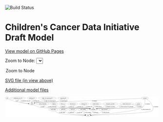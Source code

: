 <link rel='stylesheet' href="assets/style.css">
<link rel='stylesheet' href="https://unpkg.com/leaflet@1.5.1/dist/leaflet.css" integrity="sha512-xwE/Az9zrjBIphAcBb3F6JVqxf46+CDLwfLMHloNu6KEQCAWi6HcDUbeOfBIptF7tcCzusKFjFw2yuvEpDL9wQ==" crossorigin="">
<script type="text/javascript" src="https://code.jquery.com/jquery-3.2.1.min.js"></script>
<script type="text/javascript"  src="https://unpkg.com/leaflet@1.5.1/dist/leaflet.js"></script>
<script type="text/javascript" src="assets/actions.js"></script>

![Build Status](https://github.com/CBIIT/ccdi-model/actions/workflows/model-test-and-deploy.yml/badge.svg)

# Children's Cancer Data Initiative Draft Model

[View model on GitHub Pages](https://cbiit.github.io/ccdi-model/)



Zoom to Node: <select id="node_select">
  <option value="">Zoom to Node</option>
</select>
<div id="model"></div>

<p>
<a href="./model-desc/ccdi-model.svg">SVG file (in view above)</a>
<p>
<a href="./model-desc">Additional model files</a>
<div id='graph' style='display:off;'>
<svg width="2319pt" height="305pt"
 viewBox="0.00 0.00 2318.95 305.00" xmlns="http://www.w3.org/2000/svg" xmlns:xlink="http://www.w3.org/1999/xlink">
<g id="graph0" class="graph" transform="scale(1 1) rotate(0) translate(4 301)">
<title>Perl</title>
<polygon fill="#ffffff" stroke="transparent" points="-4,4 -4,-301 2314.9475,-301 2314.9475,4 -4,4"/>
<!-- family_relationship -->
<g id="node1" class="node">
<title>family_relationship</title>
<ellipse fill="none" stroke="#000000" cx="561.9475" cy="-192" rx="100.1823" ry="18"/>
<text text-anchor="middle" x="561.9475" y="-188.3" font-family="Times,serif" font-size="14.00" fill="#000000">family_relationship</text>
</g>
<!-- participant -->
<g id="node16" class="node">
<title>participant</title>
<ellipse fill="none" stroke="#000000" cx="1327.9475" cy="-105" rx="62.2891" ry="18"/>
<text text-anchor="middle" x="1327.9475" y="-101.3" font-family="Times,serif" font-size="14.00" fill="#000000">participant</text>
</g>
<!-- family_relationship&#45;&gt;participant -->
<g id="edge23" class="edge">
<title>family_relationship&#45;&gt;participant</title>
<path fill="none" stroke="#000000" d="M578.2109,-174.0305C590.1268,-162.2372 607.4011,-147.7846 625.9475,-141 691.7137,-116.9414 1186.5729,-132.5481 1255.9475,-123 1261.6715,-122.2122 1267.5995,-121.1481 1273.4843,-119.9286"/>
<polygon fill="#000000" stroke="#000000" points="1274.2987,-123.3331 1283.3037,-117.751 1272.7831,-116.4991 1274.2987,-123.3331"/>
<text text-anchor="middle" x="705.4475" y="-144.8" font-family="Times,serif" font-size="14.00" fill="#000000">of_family_relationship</text>
</g>
<!-- study_admin -->
<g id="node2" class="node">
<title>study_admin</title>
<ellipse fill="none" stroke="#000000" cx="722.9475" cy="-105" rx="70.3881" ry="18"/>
<text text-anchor="middle" x="722.9475" y="-101.3" font-family="Times,serif" font-size="14.00" fill="#000000">study_admin</text>
</g>
<!-- study -->
<g id="node23" class="node">
<title>study</title>
<ellipse fill="none" stroke="#000000" cx="1245.9475" cy="-18" rx="36.2938" ry="18"/>
<text text-anchor="middle" x="1245.9475" y="-14.3" font-family="Times,serif" font-size="14.00" fill="#000000">study</text>
</g>
<!-- study_admin&#45;&gt;study -->
<g id="edge6" class="edge">
<title>study_admin&#45;&gt;study</title>
<path fill="none" stroke="#000000" d="M742.3822,-87.5869C756.6742,-75.8902 777.1553,-61.3241 797.9475,-54 870.9827,-28.2731 1100.0564,-20.7991 1199.3157,-18.7392"/>
<polygon fill="#000000" stroke="#000000" points="1199.4248,-22.2379 1209.3534,-18.5403 1199.286,-15.2392 1199.4248,-22.2379"/>
<text text-anchor="middle" x="854.4475" y="-57.8" font-family="Times,serif" font-size="14.00" fill="#000000">of_study_admin</text>
</g>
<!-- follow_up -->
<g id="node3" class="node">
<title>follow_up</title>
<ellipse fill="none" stroke="#000000" cx="862.9475" cy="-192" rx="55.4913" ry="18"/>
<text text-anchor="middle" x="862.9475" y="-188.3" font-family="Times,serif" font-size="14.00" fill="#000000">follow_up</text>
</g>
<!-- follow_up&#45;&gt;participant -->
<g id="edge21" class="edge">
<title>follow_up&#45;&gt;participant</title>
<path fill="none" stroke="#000000" d="M883.9831,-175.2023C900.1736,-163.3178 923.6542,-148.2545 946.9475,-141 1012.6193,-120.547 1187.9532,-133.3864 1255.9475,-123 1261.4403,-122.1609 1267.1257,-121.0938 1272.783,-119.8992"/>
<polygon fill="#000000" stroke="#000000" points="1273.8962,-123.2365 1282.8879,-117.633 1272.3643,-116.4062 1273.8962,-123.2365"/>
<text text-anchor="middle" x="991.9475" y="-144.8" font-family="Times,serif" font-size="14.00" fill="#000000">of_follow_up</text>
</g>
<!-- publication -->
<g id="node4" class="node">
<title>publication</title>
<ellipse fill="none" stroke="#000000" cx="873.9475" cy="-105" rx="63.0888" ry="18"/>
<text text-anchor="middle" x="873.9475" y="-101.3" font-family="Times,serif" font-size="14.00" fill="#000000">publication</text>
</g>
<!-- publication&#45;&gt;study -->
<g id="edge9" class="edge">
<title>publication&#45;&gt;study</title>
<path fill="none" stroke="#000000" d="M891.6421,-87.5549C904.493,-76.0021 922.9038,-61.6215 941.9475,-54 987.5655,-35.7433 1125.8824,-25.0785 1199.1881,-20.5631"/>
<polygon fill="#000000" stroke="#000000" points="1199.7417,-24.0362 1209.5132,-19.9414 1199.3209,-17.0489 1199.7417,-24.0362"/>
<text text-anchor="middle" x="992.9475" y="-57.8" font-family="Times,serif" font-size="14.00" fill="#000000">of_publication</text>
</g>
<!-- sequencing_file -->
<g id="node5" class="node">
<title>sequencing_file</title>
<ellipse fill="none" stroke="#000000" cx="871.9475" cy="-279" rx="83.3857" ry="18"/>
<text text-anchor="middle" x="871.9475" y="-275.3" font-family="Times,serif" font-size="14.00" fill="#000000">sequencing_file</text>
</g>
<!-- sample -->
<g id="node17" class="node">
<title>sample</title>
<ellipse fill="none" stroke="#000000" cx="399.9475" cy="-192" rx="44.393" ry="18"/>
<text text-anchor="middle" x="399.9475" y="-188.3" font-family="Times,serif" font-size="14.00" fill="#000000">sample</text>
</g>
<!-- sequencing_file&#45;&gt;sample -->
<g id="edge15" class="edge">
<title>sequencing_file&#45;&gt;sample</title>
<path fill="none" stroke="#000000" d="M848.7813,-261.6807C831.5808,-249.8666 807.0274,-235.1182 782.9475,-228 642.0884,-186.3608 597.1626,-237.8769 452.9475,-210 449.2981,-209.2946 445.556,-208.3981 441.8305,-207.3834"/>
<polygon fill="#000000" stroke="#000000" points="442.6657,-203.9801 432.0822,-204.4715 440.6621,-210.6873 442.6657,-203.9801"/>
<text text-anchor="middle" x="882.4475" y="-231.8" font-family="Times,serif" font-size="14.00" fill="#000000">of_sequencing_file</text>
</g>
<!-- pdx -->
<g id="node6" class="node">
<title>pdx</title>
<ellipse fill="none" stroke="#000000" cx="27.9475" cy="-279" rx="27.8951" ry="18"/>
<text text-anchor="middle" x="27.9475" y="-275.3" font-family="Times,serif" font-size="14.00" fill="#000000">pdx</text>
</g>
<!-- pdx&#45;&gt;sample -->
<g id="edge20" class="edge">
<title>pdx&#45;&gt;sample</title>
<path fill="none" stroke="#000000" d="M49.7824,-267.6773C73.7049,-255.8 113.5318,-237.5576 149.9475,-228 216.4119,-210.5558 295.1816,-200.9786 346.2878,-196.1735"/>
<polygon fill="#000000" stroke="#000000" points="346.8027,-199.6411 356.4435,-195.2473 346.1669,-192.67 346.8027,-199.6411"/>
<text text-anchor="middle" x="173.9475" y="-231.8" font-family="Times,serif" font-size="14.00" fill="#000000">of_pdx</text>
</g>
<!-- methylation_array_file -->
<g id="node7" class="node">
<title>methylation_array_file</title>
<ellipse fill="none" stroke="#000000" cx="189.9475" cy="-279" rx="115.8798" ry="18"/>
<text text-anchor="middle" x="189.9475" y="-275.3" font-family="Times,serif" font-size="14.00" fill="#000000">methylation_array_file</text>
</g>
<!-- methylation_array_file&#45;&gt;sample -->
<g id="edge11" class="edge">
<title>methylation_array_file&#45;&gt;sample</title>
<path fill="none" stroke="#000000" d="M193.6814,-260.7891C196.912,-249.6637 202.735,-236.0686 212.9475,-228 233.249,-211.9604 298.6263,-202.077 346.373,-196.8177"/>
<polygon fill="#000000" stroke="#000000" points="346.9994,-200.2709 356.5737,-195.734 346.2599,-193.3101 346.9994,-200.2709"/>
<text text-anchor="middle" x="304.4475" y="-231.8" font-family="Times,serif" font-size="14.00" fill="#000000">of_methylation_array_file</text>
</g>
<!-- molecular_test -->
<g id="node8" class="node">
<title>molecular_test</title>
<ellipse fill="none" stroke="#000000" cx="1015.9475" cy="-192" rx="79.8859" ry="18"/>
<text text-anchor="middle" x="1015.9475" y="-188.3" font-family="Times,serif" font-size="14.00" fill="#000000">molecular_test</text>
</g>
<!-- molecular_test&#45;&gt;participant -->
<g id="edge5" class="edge">
<title>molecular_test&#45;&gt;participant</title>
<path fill="none" stroke="#000000" d="M1026.7285,-173.9336C1034.6505,-162.4163 1046.524,-148.3254 1060.9475,-141 1099.7477,-121.2941 1213.0464,-130.2986 1255.9475,-123 1261.346,-122.0816 1266.9363,-120.972 1272.5062,-119.7601"/>
<polygon fill="#000000" stroke="#000000" points="1273.4934,-123.1248 1282.4637,-117.4872 1271.9356,-116.3004 1273.4934,-123.1248"/>
<text text-anchor="middle" x="1124.9475" y="-144.8" font-family="Times,serif" font-size="14.00" fill="#000000">of_molecular_test</text>
</g>
<!-- pathology_file -->
<g id="node9" class="node">
<title>pathology_file</title>
<ellipse fill="none" stroke="#000000" cx="399.9475" cy="-279" rx="76.0865" ry="18"/>
<text text-anchor="middle" x="399.9475" y="-275.3" font-family="Times,serif" font-size="14.00" fill="#000000">pathology_file</text>
</g>
<!-- pathology_file&#45;&gt;sample -->
<g id="edge19" class="edge">
<title>pathology_file&#45;&gt;sample</title>
<path fill="none" stroke="#000000" d="M399.9475,-260.9735C399.9475,-249.1918 399.9475,-233.5607 399.9475,-220.1581"/>
<polygon fill="#000000" stroke="#000000" points="403.4476,-220.0033 399.9475,-210.0034 396.4476,-220.0034 403.4476,-220.0033"/>
<text text-anchor="middle" x="460.9475" y="-231.8" font-family="Times,serif" font-size="14.00" fill="#000000">of_pathology_file</text>
</g>
<!-- study_arm -->
<g id="node10" class="node">
<title>study_arm</title>
<ellipse fill="none" stroke="#000000" cx="1014.9475" cy="-105" rx="59.5901" ry="18"/>
<text text-anchor="middle" x="1014.9475" y="-101.3" font-family="Times,serif" font-size="14.00" fill="#000000">study_arm</text>
</g>
<!-- study_arm&#45;&gt;study -->
<g id="edge1" class="edge">
<title>study_arm&#45;&gt;study</title>
<path fill="none" stroke="#000000" d="M1029.1589,-87.213C1039.1143,-75.9675 1053.3817,-62.0789 1068.9475,-54 1091.4122,-42.3405 1155.9242,-31.071 1200.5236,-24.3357"/>
<polygon fill="#000000" stroke="#000000" points="1201.1766,-27.7772 1210.554,-22.8462 1200.1484,-20.8531 1201.1766,-27.7772"/>
<text text-anchor="middle" x="1117.4475" y="-57.8" font-family="Times,serif" font-size="14.00" fill="#000000">of_study_arm</text>
</g>
<!-- therapeutic_procedure -->
<g id="node11" class="node">
<title>therapeutic_procedure</title>
<ellipse fill="none" stroke="#000000" cx="1584.9475" cy="-192" rx="117.7793" ry="18"/>
<text text-anchor="middle" x="1584.9475" y="-188.3" font-family="Times,serif" font-size="14.00" fill="#000000">therapeutic_procedure</text>
</g>
<!-- therapeutic_procedure&#45;&gt;participant -->
<g id="edge24" class="edge">
<title>therapeutic_procedure&#45;&gt;participant</title>
<path fill="none" stroke="#000000" d="M1534.4474,-175.6689C1519.2036,-170.1018 1502.6261,-163.3943 1487.9475,-156 1477.0483,-150.5096 1476.1036,-145.9477 1464.9475,-141 1461.0304,-139.2628 1420.7599,-128.7438 1384.8869,-119.5215"/>
<polygon fill="#000000" stroke="#000000" points="1385.4755,-116.0593 1374.9193,-116.9632 1383.7352,-122.8395 1385.4755,-116.0593"/>
<text text-anchor="middle" x="1580.9475" y="-144.8" font-family="Times,serif" font-size="14.00" fill="#000000">of_therapeutic_procedure</text>
</g>
<!-- medical_history -->
<g id="node12" class="node">
<title>medical_history</title>
<ellipse fill="none" stroke="#000000" cx="1363.9475" cy="-192" rx="85.2851" ry="18"/>
<text text-anchor="middle" x="1363.9475" y="-188.3" font-family="Times,serif" font-size="14.00" fill="#000000">medical_history</text>
</g>
<!-- medical_history&#45;&gt;participant -->
<g id="edge18" class="edge">
<title>medical_history&#45;&gt;participant</title>
<path fill="none" stroke="#000000" d="M1341.5995,-174.2351C1336.5062,-168.9558 1331.7683,-162.7571 1328.9475,-156 1325.9922,-148.9207 1324.9225,-140.7928 1324.8006,-133.1366"/>
<polygon fill="#000000" stroke="#000000" points="1328.2989,-133.2425 1325.1338,-123.1315 1321.3028,-133.0094 1328.2989,-133.2425"/>
<text text-anchor="middle" x="1396.9475" y="-144.8" font-family="Times,serif" font-size="14.00" fill="#000000">of_medical_history</text>
</g>
<!-- single_cell_sequencing_file -->
<g id="node13" class="node">
<title>single_cell_sequencing_file</title>
<ellipse fill="none" stroke="#000000" cx="631.9475" cy="-279" rx="137.5759" ry="18"/>
<text text-anchor="middle" x="631.9475" y="-275.3" font-family="Times,serif" font-size="14.00" fill="#000000">single_cell_sequencing_file</text>
</g>
<!-- single_cell_sequencing_file&#45;&gt;sample -->
<g id="edge12" class="edge">
<title>single_cell_sequencing_file&#45;&gt;sample</title>
<path fill="none" stroke="#000000" d="M599.753,-261.3568C579.1198,-250.5949 551.5074,-237.1883 525.9475,-228 494.5014,-216.6957 485.0197,-219.3816 452.9475,-210 449.7764,-209.0724 446.5128,-208.0737 443.2371,-207.0391"/>
<polygon fill="#000000" stroke="#000000" points="444.0466,-203.6222 433.4545,-203.8631 441.885,-210.2801 444.0466,-203.6222"/>
<text text-anchor="middle" x="670.4475" y="-231.8" font-family="Times,serif" font-size="14.00" fill="#000000">of_single_cell_sequencing_file</text>
</g>
<!-- exposure -->
<g id="node14" class="node">
<title>exposure</title>
<ellipse fill="none" stroke="#000000" cx="2008.9475" cy="-192" rx="53.0913" ry="18"/>
<text text-anchor="middle" x="2008.9475" y="-188.3" font-family="Times,serif" font-size="14.00" fill="#000000">exposure</text>
</g>
<!-- exposure&#45;&gt;participant -->
<g id="edge13" class="edge">
<title>exposure&#45;&gt;participant</title>
<path fill="none" stroke="#000000" d="M1996.309,-174.3559C1986.7256,-162.5504 1972.419,-147.9492 1955.9475,-141 1898.8959,-116.9303 1460.2603,-131.6589 1398.9475,-123 1393.5175,-122.2331 1387.9021,-121.2138 1382.3178,-120.0489"/>
<polygon fill="#000000" stroke="#000000" points="1382.8696,-116.5859 1372.3467,-117.8179 1381.3411,-123.417 1382.8696,-116.5859"/>
<text text-anchor="middle" x="2020.4475" y="-144.8" font-family="Times,serif" font-size="14.00" fill="#000000">of_exposure</text>
</g>
<!-- study_funding -->
<g id="node15" class="node">
<title>study_funding</title>
<ellipse fill="none" stroke="#000000" cx="1169.9475" cy="-105" rx="77.1866" ry="18"/>
<text text-anchor="middle" x="1169.9475" y="-101.3" font-family="Times,serif" font-size="14.00" fill="#000000">study_funding</text>
</g>
<!-- study_funding&#45;&gt;study -->
<g id="edge8" class="edge">
<title>study_funding&#45;&gt;study</title>
<path fill="none" stroke="#000000" d="M1168.5066,-87.0031C1168.5611,-76.505 1170.2617,-63.5019 1176.9475,-54 1183.8632,-44.1713 1194.3028,-36.8266 1204.9826,-31.4264"/>
<polygon fill="#000000" stroke="#000000" points="1206.6933,-34.4934 1214.3473,-27.1676 1203.7954,-28.1214 1206.6933,-34.4934"/>
<text text-anchor="middle" x="1238.9475" y="-57.8" font-family="Times,serif" font-size="14.00" fill="#000000">of_study_funding</text>
</g>
<!-- participant&#45;&gt;study -->
<g id="edge25" class="edge">
<title>participant&#45;&gt;study</title>
<path fill="none" stroke="#000000" d="M1321.1396,-87.0932C1316.5459,-76.6271 1309.7204,-63.626 1300.9475,-54 1294.9803,-47.4525 1287.575,-41.5658 1280.1523,-36.541"/>
<polygon fill="#000000" stroke="#000000" points="1281.8326,-33.4619 1271.5159,-31.0504 1278.0771,-39.3692 1281.8326,-33.4619"/>
<text text-anchor="middle" x="1361.4475" y="-57.8" font-family="Times,serif" font-size="14.00" fill="#000000">of_participant</text>
</g>
<!-- sample&#45;&gt;participant -->
<g id="edge10" class="edge">
<title>sample&#45;&gt;participant</title>
<path fill="none" stroke="#000000" d="M427.0892,-177.4371C451.6111,-165.1179 489.0961,-148.3334 523.9475,-141 683.1765,-107.4952 1094.7074,-144.8648 1255.9475,-123 1261.6731,-122.2236 1267.6021,-121.1669 1273.4875,-119.9518"/>
<polygon fill="#000000" stroke="#000000" points="1274.2998,-123.3569 1283.3076,-117.7792 1272.7876,-116.5221 1274.2998,-123.3569"/>
<text text-anchor="middle" x="560.4475" y="-144.8" font-family="Times,serif" font-size="14.00" fill="#000000">of_sample</text>
</g>
<!-- study_personnel -->
<g id="node18" class="node">
<title>study_personnel</title>
<ellipse fill="none" stroke="#000000" cx="1494.9475" cy="-105" rx="87.1846" ry="18"/>
<text text-anchor="middle" x="1494.9475" y="-101.3" font-family="Times,serif" font-size="14.00" fill="#000000">study_personnel</text>
</g>
<!-- study_personnel&#45;&gt;study -->
<g id="edge7" class="edge">
<title>study_personnel&#45;&gt;study</title>
<path fill="none" stroke="#000000" d="M1472.6766,-87.4647C1457.4871,-76.3256 1436.4742,-62.4608 1415.9475,-54 1375.5838,-37.3626 1326.5303,-28.0312 1291.5099,-23.0623"/>
<polygon fill="#000000" stroke="#000000" points="1291.9506,-19.5901 1281.5712,-21.7155 1291.0106,-26.5267 1291.9506,-19.5901"/>
<text text-anchor="middle" x="1512.4475" y="-57.8" font-family="Times,serif" font-size="14.00" fill="#000000">of_study_personnel</text>
</g>
<!-- clinical_measure_file -->
<g id="node19" class="node">
<title>clinical_measure_file</title>
<ellipse fill="none" stroke="#000000" cx="1828.9475" cy="-192" rx="108.5808" ry="18"/>
<text text-anchor="middle" x="1828.9475" y="-188.3" font-family="Times,serif" font-size="14.00" fill="#000000">clinical_measure_file</text>
</g>
<!-- clinical_measure_file&#45;&gt;participant -->
<g id="edge16" class="edge">
<title>clinical_measure_file&#45;&gt;participant</title>
<path fill="none" stroke="#000000" d="M1761.4007,-177.8968C1740.2772,-172.3529 1717.2081,-165.0983 1696.9475,-156 1685.8145,-151.0005 1685.5257,-144.8579 1673.9475,-141 1557.7446,-102.2811 1519.9282,-142.13 1398.9475,-123 1393.6094,-122.1559 1388.0869,-121.096 1382.5882,-119.9152"/>
<polygon fill="#000000" stroke="#000000" points="1383.2889,-116.4852 1372.7616,-117.6796 1381.736,-123.3108 1383.2889,-116.4852"/>
<text text-anchor="middle" x="1826.4475" y="-144.8" font-family="Times,serif" font-size="14.00" fill="#000000">of_clinical_measure_file_participant</text>
</g>
<!-- clinical_measure_file&#45;&gt;study -->
<g id="edge14" class="edge">
<title>clinical_measure_file&#45;&gt;study</title>
<path fill="none" stroke="#000000" d="M1908.9226,-179.7866C1921.6422,-177.8481 1934.6547,-175.8673 1946.9475,-174 1973.3895,-169.9834 2048.5072,-176.2767 2065.9475,-156 2070.2948,-150.9457 2070.2206,-146.1172 2065.9475,-141 2015.7541,-80.8912 1458.4526,-34.1008 1292.3803,-21.4153"/>
<polygon fill="#000000" stroke="#000000" points="1292.2529,-17.8957 1282.0168,-20.6293 1291.7234,-24.8756 1292.2529,-17.8957"/>
<text text-anchor="middle" x="2119.9475" y="-101.3" font-family="Times,serif" font-size="14.00" fill="#000000">of_clinical_measure_file</text>
</g>
<!-- diagnosis -->
<g id="node20" class="node">
<title>diagnosis</title>
<ellipse fill="none" stroke="#000000" cx="734.9475" cy="-192" rx="54.6905" ry="18"/>
<text text-anchor="middle" x="734.9475" y="-188.3" font-family="Times,serif" font-size="14.00" fill="#000000">diagnosis</text>
</g>
<!-- diagnosis&#45;&gt;participant -->
<g id="edge17" class="edge">
<title>diagnosis&#45;&gt;participant</title>
<path fill="none" stroke="#000000" d="M756.4441,-175.3382C773.2551,-163.3567 797.7588,-148.1086 821.9475,-141 914.5585,-113.7834 1160.4084,-136.7769 1255.9475,-123 1261.6664,-122.1753 1267.5909,-121.0873 1273.4737,-119.8534"/>
<polygon fill="#000000" stroke="#000000" points="1274.2947,-123.2563 1283.2909,-117.6599 1272.7683,-116.4247 1274.2947,-123.2563"/>
<text text-anchor="middle" x="866.4475" y="-144.8" font-family="Times,serif" font-size="14.00" fill="#000000">of_diagnosis</text>
</g>
<!-- synonym -->
<g id="node21" class="node">
<title>synonym</title>
<ellipse fill="none" stroke="#000000" cx="2104.9475" cy="-279" rx="51.9908" ry="18"/>
<text text-anchor="middle" x="2104.9475" y="-275.3" font-family="Times,serif" font-size="14.00" fill="#000000">synonym</text>
</g>
<!-- synonym&#45;&gt;participant -->
<g id="edge3" class="edge">
<title>synonym&#45;&gt;participant</title>
<path fill="none" stroke="#000000" d="M2106.2697,-260.5891C2107.3219,-230.1201 2104.3659,-169.7266 2067.9475,-141 2038.7558,-117.9738 1435.7762,-128.0997 1398.9475,-123 1393.4367,-122.2369 1387.7358,-121.2089 1382.0708,-120.0289"/>
<polygon fill="#000000" stroke="#000000" points="1382.4844,-116.5349 1371.9612,-117.765 1380.9547,-123.3657 1382.4844,-116.5349"/>
<text text-anchor="middle" x="2144.4475" y="-188.3" font-family="Times,serif" font-size="14.00" fill="#000000">of_synonym</text>
</g>
<!-- synonym&#45;&gt;sample -->
<g id="edge4" class="edge">
<title>synonym&#45;&gt;sample</title>
<path fill="none" stroke="#000000" d="M2053.2849,-276.5606C1891.1685,-268.9383 1378.0216,-245.0602 952.9475,-228 841.8539,-223.5413 562.3005,-230.0902 452.9475,-210 449.2917,-209.3284 445.5452,-208.4556 441.8166,-207.4568"/>
<polygon fill="#000000" stroke="#000000" points="442.6458,-204.0522 432.0636,-204.5701 440.6591,-210.7643 442.6458,-204.0522"/>
<text text-anchor="middle" x="1343.4475" y="-231.8" font-family="Times,serif" font-size="14.00" fill="#000000">of_synonym</text>
</g>
<!-- synonym&#45;&gt;study -->
<g id="edge2" class="edge">
<title>synonym&#45;&gt;study</title>
<path fill="none" stroke="#000000" d="M2132.8115,-263.6265C2152.0842,-251.5435 2176.7291,-232.9416 2190.9475,-210 2220.0873,-162.9827 2247.6391,-127.4858 2209.9475,-87 2178.3184,-53.026 1480.8962,-26.2244 1292.4967,-19.5856"/>
<polygon fill="#000000" stroke="#000000" points="1292.4815,-16.083 1282.3651,-19.2308 1292.2365,-23.0787 1292.4815,-16.083"/>
<text text-anchor="middle" x="2268.4475" y="-144.8" font-family="Times,serif" font-size="14.00" fill="#000000">of_synonym</text>
</g>
<!-- radiology_file -->
<g id="node22" class="node">
<title>radiology_file</title>
<ellipse fill="none" stroke="#000000" cx="1186.9475" cy="-192" rx="73.387" ry="18"/>
<text text-anchor="middle" x="1186.9475" y="-188.3" font-family="Times,serif" font-size="14.00" fill="#000000">radiology_file</text>
</g>
<!-- radiology_file&#45;&gt;participant -->
<g id="edge22" class="edge">
<title>radiology_file&#45;&gt;participant</title>
<path fill="none" stroke="#000000" d="M1188.4047,-173.719C1190.2044,-162.8506 1194.1845,-149.5587 1202.9475,-141 1205.6654,-138.3455 1240.0702,-128.5331 1272.0955,-119.8222"/>
<polygon fill="#000000" stroke="#000000" points="1273.1819,-123.1542 1281.9203,-117.1633 1271.3532,-116.3972 1273.1819,-123.1542"/>
<text text-anchor="middle" x="1261.9475" y="-144.8" font-family="Times,serif" font-size="14.00" fill="#000000">of_radiology_file</text>
</g>
</g>
</svg>
</div>
